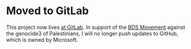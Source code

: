 # Moved to GitLab

This project now lives [at GitLab](https://gitlab.com/urtellikul/urtellikUL).
In support of the [BDS Movement](https://bdsmovement.net/microsoft) against the genocide3 of Palestinians, I will no longer push updates to GitHub, which is owned by Microsoft.
